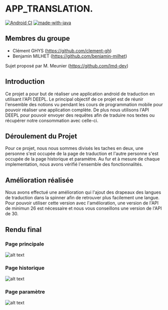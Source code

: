 # APP_TRANSLATION. 


[![Android CI](https://github.com/benjamin-milhet/GHYS_MILHET_PROJET_TRANSLATION/actions/workflows/android.yml/badge.svg)](https://github.com/benjamin-milhet/GHYS_MILHET_PROJET_TRANSLATION/actions/workflows/android.yml)
[![made-with-java](https://img.shields.io/badge/Made%20with-Java-1f425f.svg)](https://www.java.com)

## Membres du groupe
 - Clément GHYS (https://github.com/clement-gh)
 - Benjamin MILHET (https://github.com/benjamin-milhet)

Sujet proposé par M. Meunier (https://github.com/lmd-dev)


## Introduction
Ce projet a pour but de réaliser une application android de traduction en utilisant l'API DEEPL. Le principal objectif de ce projet est de réunir l'ensemble des notions vu pendant les cours de programmation mobile pour pouvoir réaliser une application complète. De plus nous utilisons l'API DEEPL pour pouvoir envoyer des requêtes afin de traduire nos textes ou récupérer notre consommation avec celle-ci.

## Déroulement du Projet
Pour ce projet, nous nous sommes divisés les taches en deux, une personne s'est occupée de la page de traduction et l'autre personne s'est occupée de la page historique et paramètre. Au fur et à mesure de chaque implementation, nous avons vérifié l'ensemble des fonctionnalités.

## Amélioration réalisée
Nous avons effectué une amélioration qui l'ajout des drapeaux des langues de traduction dans la spinner afin de retrouver plus facilement une langue. Pour pouvoir utiliser cette version avec l'amélioration, une version de l'API de minimun 26 est nécessaire et nous vous conseillons une version de l'API de 30.

## Rendu final

### Page principale
![alt text](https://github.com/benjamin-milhet/GHYS_MILHET_PROJET_TRANSLATION/blob/main/images/traduction.png?raw=true)

### Page historique
![alt text](https://github.com/benjamin-milhet/GHYS_MILHET_PROJET_TRANSLATION/blob/main/images/historique.png?raw=true)

### Page paramètre
![alt text](https://github.com/benjamin-milhet/GHYS_MILHET_PROJET_TRANSLATION/blob/main/images/parametre.png?raw=true)

